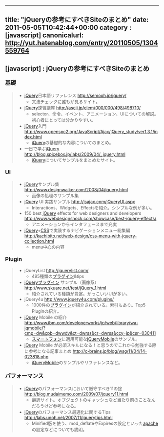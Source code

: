
---
title: "jQueryの参考にすべきSiteのまとめ"
date: 2011-05-05T10:42:44+00:00
category : [javascript]
canonicalurl: http://yut.hatenablog.com/entry/20110505/1304559764
---

## [javascript] : jQueryの参考にすべきSiteのまとめ


<div class="section">
<h4><span class="deco" style="font-size:large;">基礎</span></h4>

<blockquote>
    
<ul>
<li><a class="keyword" href="http://d.hatena.ne.jp/keyword/jQuery">jQuery</a>日本語リファレンス <a href="http://semooh.jp/jquery/">http://semooh.jp/jquery/</a>
<ul>
<li>文法チェックに誰もが見るサイト。</li>
</ul></li>
<li><a class="keyword" href="http://d.hatena.ne.jp/keyword/jQuery">jQuery</a>速習講座 <a href="http://ascii.jp/elem/000/000/498/498710/">http://ascii.jp/elem/000/000/498/498710/</a>
<ul>
<li>selector、命令、イベント、アニメーション、UIについての解説。初心者にとっては分かりやすい。</li>
</ul></li>
<li><a class="keyword" href="http://d.hatena.ne.jp/keyword/jQuery">jQuery</a>入門 <a href="http://www.openspc2.org/JavaScript/Ajax/jQuery_study/ver1.3.1/index.html">http://www.openspc2.org/JavaScript/Ajax/jQuery_study/ver1.3.1/index.html</a>
<ul>
<li><a class="keyword" href="http://d.hatena.ne.jp/keyword/jQuery">jQuery</a>の基礎的な内容についてのまとめ。</li>
</ul></li>
<li>一日で学ぶ<a class="keyword" href="http://d.hatena.ne.jp/keyword/jQuery">jQuery</a> <a href="http://blog.spicebox.jp/labs/2009/04/_jquery.html">http://blog.spicebox.jp/labs/2009/04/_jquery.html</a>
<ul>
<li><a class="keyword" href="http://d.hatena.ne.jp/keyword/jQuery">jQuery</a>についてサンプルをまとめたサイト。</li>
</ul></li>
</ul>
</blockquote>

</div>
<div class="section">
<h4><span class="deco" style="font-size:large;">UI</span></h4>

<blockquote>
    
<ul>
<li><a class="keyword" href="http://d.hatena.ne.jp/keyword/jQuery">jQuery</a>サンプル集 <a href="http://www.designwalker.com/2008/04/jquery.html">http://www.designwalker.com/2008/04/jquery.html</a>
<ul>
<li>画像の処理のサンプル集</li>
</ul></li>
<li><a class="keyword" href="http://d.hatena.ne.jp/keyword/jQuery">jQuery</a> UI 実践サンプル <a href="http://jsajax.com/jQueryUI.aspx">http://jsajax.com/jQueryUI.aspx</a>
<ul>
<li>Interactions、Widgets、Effectsを紹介。シンプルな例が多い。</li>
</ul></li>
<li>150 best <a class="keyword" href="http://d.hatena.ne.jp/keyword/jQuery">jQuery</a> effects for web designers and developers <a href="http://www.webdesignshock.com/showcase/best-jquery-effects/">http://www.webdesignshock.com/showcase/best-jquery-effects/</a>
<ul>
<li>アニメーションからインタフェースまで充実</li>
</ul></li>
<li><a class="keyword" href="http://d.hatena.ne.jp/keyword/jQuery">jQuery</a>+<a class="keyword" href="http://d.hatena.ne.jp/keyword/CSS">CSS</a>で実装するナビゲーションメニュー総集編 <a href="http://kachibito.net/web-design/css-menu-with-jquery-collection.html">http://kachibito.net/web-design/css-menu-with-jquery-collection.html</a>
<ul>
<li>menu中心の内容</li>
</ul></li>
</ul>
</blockquote>

</div>
<div class="section">
<h4><span class="deco" style="font-size:large;">Plugin</span></h4>

<blockquote>
    
<ul>
<li>jQueryList <a href="http://jquerylist.com/">http://jquerylist.com/</a>
<ul>
<li>495種類の<a class="keyword" href="http://d.hatena.ne.jp/keyword/%A5%D7%A5%E9%A5%B0%A5%A4%A5%F3">プラグイン</a>&tips</li>
</ul></li>
<li><a class="keyword" href="http://d.hatena.ne.jp/keyword/jQuery">jQuery</a><a class="keyword" href="http://d.hatena.ne.jp/keyword/%A5%D7%A5%E9%A5%B0%A5%A4%A5%F3">プラグイン</a> サンプル（画像系）<a href="http://www.skuare.net/test/jQuery_1.html">http://www.skuare.net/test/jQuery_1.html</a>
<ul>
<li>紹介されている種類が豊富。かっこいいUIが多い。</li>
</ul></li>
<li>jQuery4u <a href="http://www.jquery4u.com/plugins/">http://www.jquery4u.com/plugins/</a>
<ul>
<li>1000件の<a class="keyword" href="http://d.hatena.ne.jp/keyword/%A5%D7%A5%E9%A5%B0%A5%A4%A5%F3">プラグイン</a>が紹介されている。索引もあり。Top5 Pluginの紹介。</li>
</ul></li>
<li><a class="keyword" href="http://d.hatena.ne.jp/keyword/jQuery">jQuery</a> Mobile の紹介 <a href="http://www.ibm.com/developerworks/jp/web/library/wa-jqmobile/?cmp=dw&cpb=dwwdv&ct=dwrss&cr=dwrss&ccy=jp&csr=030411">http://www.ibm.com/developerworks/jp/web/library/wa-jqmobile/?cmp=dw&cpb=dwwdv&ct=dwrss&cr=dwrss&ccy=jp&csr=030411</a>
<ul>
<li><a class="keyword" href="http://d.hatena.ne.jp/keyword/%A5%B9%A5%DE%A1%BC%A5%C8%A5%D5%A5%A9%A5%F3">スマートフォン</a>に適用可能な<a class="keyword" href="http://d.hatena.ne.jp/keyword/jQueryMobile">jQueryMobile</a>のサンプル。</li>
</ul></li>
<li><a class="keyword" href="http://d.hatena.ne.jp/keyword/jQuery">jQuery</a> Mobile が必須スキルになる！と思うのでこれから勉強する際に参考になる記事まとめ <a href="http://c-brains.jp/blog/wsg/11/04/14-023818.php">http://c-brains.jp/blog/wsg/11/04/14-023818.php</a>
<ul>
<li><a class="keyword" href="http://d.hatena.ne.jp/keyword/jQueryMobile">jQueryMobile</a>のサンプルやリファレンスなど。</li>
</ul></li>
</ul>
</blockquote>

</div>
<div class="section">
<h4><span class="deco" style="font-size:large;">パフォーマンス</span></h4>

<blockquote>
    
<ul>
<li><a class="keyword" href="http://d.hatena.ne.jp/keyword/jQuery">jQuery</a>のパフォーマンスにおいて厳守すべき11の掟 <a href="http://blog.mudaimemo.com/2009/07/jquery11.html">http://blog.mudaimemo.com/2009/07/jquery11.html</a>
<ul>
<li>翻訳サイト。オブジェクトのキャッシュなど当たり前のことなんだろうけど参考になる。</li>
</ul></li>
<li><a class="keyword" href="http://d.hatena.ne.jp/keyword/jQuery">jQuery</a>のパフォーマンス最適化に関するTips  <a href="http://labs.unoh.net/2007/11/jquerytips.html">http://labs.unoh.net/2007/11/jquerytips.html</a>
<ul>
<li>Minified版を使う、mod_deflateやExpiresの設定といった<a class="keyword" href="http://d.hatena.ne.jp/keyword/apache">apache</a>の設定などについても説明。</li>
</ul></li>
</ul>
</blockquote>

</div>

